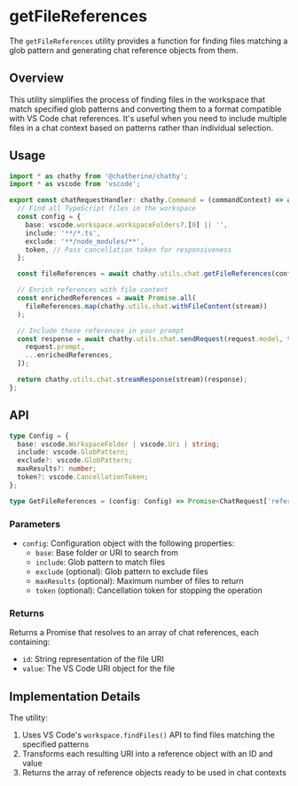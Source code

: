 # getFileReferences

The `getFileReferences` utility provides a function for finding files matching a glob pattern and generating chat reference objects from them.

## Overview

This utility simplifies the process of finding files in the workspace that match specified glob patterns and converting them to a format compatible with VS Code chat references. It's useful when you need to include multiple files in a chat context based on patterns rather than individual selection.

## Usage

```typescript
import * as chathy from '@chatherine/chathy';
import * as vscode from 'vscode';

export const chatRequestHandler: chathy.Command = (commandContext) => async (request, context, stream, token) => {
  // Find all TypeScript files in the workspace
  const config = {
    base: vscode.workspace.workspaceFolders?.[0] || '',
    include: '**/*.ts',
    exclude: '**/node_modules/**',
    token, // Pass cancellation token for responsiveness
  };

  const fileReferences = await chathy.utils.chat.getFileReferences(config);

  // Enrich references with file content
  const enrichedReferences = await Promise.all(
    fileReferences.map(chathy.utils.chat.withFileContent(stream))
  );

  // Include these references in your prompt
  const response = await chathy.utils.chat.sendRequest(request.model, token)([
    request.prompt,
    ...enrichedReferences,
  ]);

  return chathy.utils.chat.streamResponse(stream)(response);
};
```

## API

```typescript
type Config = {
  base: vscode.WorkspaceFolder | vscode.Uri | string;
  include: vscode.GlobPattern;
  exclude?: vscode.GlobPattern;
  maxResults?: number;
  token?: vscode.CancellationToken;
};

type GetFileReferences = (config: Config) => Promise<ChatRequest['references']>;
```

### Parameters

- `config`: Configuration object with the following properties:
  - `base`: Base folder or URI to search from
  - `include`: Glob pattern to match files
  - `exclude` (optional): Glob pattern to exclude files
  - `maxResults` (optional): Maximum number of files to return
  - `token` (optional): Cancellation token for stopping the operation

### Returns

Returns a Promise that resolves to an array of chat references, each containing:
- `id`: String representation of the file URI
- `value`: The VS Code URI object for the file

## Implementation Details

The utility:
1. Uses VS Code's `workspace.findFiles()` API to find files matching the specified patterns
2. Transforms each resulting URI into a reference object with an ID and value
3. Returns the array of reference objects ready to be used in chat contexts
